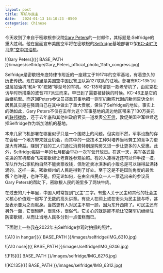 ```yaml
---
layout: post
title: 军机与民主 
date:   2024-01-13 14:10:23 -0500
categories: Chinese 
---
```


今天收到了来自于密歇根参议院[Gary Peters](https://www.peters.senate.gov/)的一封邮件，其标题是:Selfridge的重大胜利。他在里面宣布美国空军将在密歇根的[Selfridge](https://en.wikipedia.org/wiki/Selfridge_Air_National_Guard_Base)基地部署12架[KC-46“飞马座”空中加油机](https://en.wikipedia.org/wiki/Boeing_KC-46_Pegasus)。

![Gary Peters]({{ BASE_PATH }}/images/selfridge/Gary_Peters_official_photo_115th_congress.jpg)

Selfridge是密歇根州底特律市附近的一座建立于1917年的空军基地，有着悠久的历史传统。现在那里是美国空中国民警卫队第127联队的驻地。部署有KC-135“同温层加油机“和A-10”疣猪“等型号的军机。KC-135可谓是一款老爷机了，由尼克松访华时所搭乘的波音707派生而来，早已到了需要被替换的时候。KC-46正是它的后继机型。而这回Peters参议员郑重其事地把一则军机新陈代谢的新闻告诉全州居民其实是在强调自己在其中做出了重大贡献，保住了Selfridge的地位。事实上的确如此，Gary Peters不仅在去年为这个军事基地的周边地区带来了130万美元的[联邦拨款](https://www.peters.senate.gov/newsroom/press-releases/peters-announces-over-13-million-in-federal-funding-to-support-operations-at-selfridge-air-national-guard-base)，还于去年底和其他州政府官员一道发表[公开信](https://www.peters.senate.gov/newsroom/press-releases/michigan-delegation-members-urge-air-force-to-select-selfridge-air-national-guard-base-for-kc-46-tankers)，敦促美国空军继续选择Selfridge作为新加油机的基地。

本来几家飞机部署在哪里似乎只是一个国防上的问题。但实则不然，军事设施的存在会给一个地方带来就业机会，而其中的一些技术工种对培养当地劳工的竞争力更是大有裨益。赚到了钱的工人们通过消费特别是购房又进一步让更多的人受惠。此外，Selfridge每隔一年的七月都会举办一次军营开放日。在这一天，美军各式最先进的军机都会飞来密歇根让老百姓参观拍照。有的人凑得近还可以伸手摸一摸。军队作为公家机构自然不能卖票收钱，但附近卖冰淇淋的小贩总是可以赚得盆满钵满的。这样一来，密歇根州的人民是得到了好处。至于这是不是国防角度的最优解？也许是，也许不是。但无论如何，在由全州民众一人一票选出来的参议员Gary Peters的帮助下，密歇根人民的碗里多了两块牛肉。

在过去的几十年里，中国人时常提到“民主”二字。有些人关于民主和其他的社会主义核心价值观一起写了无数的高头讲章。有些人在网上或在街头为民主鼓与呼，甚至表示要为之而献身。当然更有人对民主不屑一顾，因为东升西降了。可民主还有另外一面，它很琐碎，很具体，很俗气。它关心的就是能不能让12架军机继续驻防密歇根，从而让当地人民多分到一点蛋糕而已。

下面附上一些我在2022年去Selfridge参观时拍摄的照片。

![A10 in hangar]({{ BASE_PATH }}/images/selfridge/IMG_6310.jpg)

![A10 nose]({{ BASE_PATH }}/images/selfridge/IMG_6246.jpg)

![F15]({{ BASE_PATH }}/images/selfridge/IMG_6276.jpg)

![KC135]({{ BASE_PATH }}/images/selfridge/IMG_6312.jpg)

